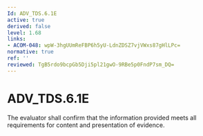 ```yaml
---
Id: ADV_TDS.6.1E
active: true
derived: false
level: 1.68
links:
- ACOM-048: wpW-3hgUUmReFBP6h5yU-LdnZDSZ7vjVWxs87gHlLPc=
normative: true
ref: ''
reviewed: TgB5rdo9bcpGb5Dji5pl21gwO-9RBe5p0FndP7sm_DQ=
---
```


# ADV_TDS.6.1E

The evaluator shall confirm that the information provided meets all requirements for content and presentation of evidence.